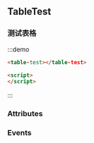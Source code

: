 <script>
  module.exports = {
    data () {
    },
    methods: {
    }
  };
</script>

## TableTest

### 测试表格

:::demo
```html
<table-test></table-test>

<script>
</script>
```
:::

### Attributes


### Events

